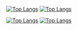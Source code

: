 [![Top Langs](https://github-readme-stats.vercel.app/api/top-langs/?username=bkaanulgen&langs_count=10&layout=compact)](https://github.com/bkaanulgen?tab=repositories)
[![Top Langs](https://github-readme-stats.vercel.app/api/top-langs/?username=bkaanulgen&langs_count=10)](https://github.com/bkaanulgen?tab=repositories)

[![Top Langs](https://github-readme-stats.vercel.app/api/top-langs/?username=bkaanulgen&langs_count=10&layout=compact)](https://github.com/bkaanulgen?tab=repositories)
[![Top Langs](https://github-readme-stats.vercel.app/api/top-langs/?username=bkaanulgen&langs_count=10)](https://github.com/bkaanulgen?tab=repositories)
